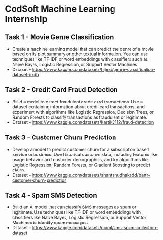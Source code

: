 
# CodSoft Machine Learning Internship


## Task 1 - Movie Genre Classification
   - Create a machine learning model that can predict the genre of a movie based on its plot summary or other textual information. You can use techniques like TF-IDF or word embeddings with classifiers such as Naive Bayes, Logistic Regression, or Support Vector Machines.
   - Dataset - https://www.kaggle.com/datasets/hijest/genre-classification-dataset-imdb

## Task 2 - Credit Card Fraud Detection
   - Build a model to detect fraudulent credit card transactions. Use a dataset containing information about credit card transactions, and experiment with algorithms like Logistic Regression, Decision Trees, or Random Forests to classify transactions as fraudulent or legitimate.
   - Dataset - https://www.kaggle.com/datasets/kartik2112/fraud-detection

## Task 3 - Customer Churn Prediction
   - Develop a model to predict customer churn for a subscription based service or business. Use historical customer data, including features like usage behavior and customer demographics, and try algorithms like Logistic Regression, Random Forests, or Gradient Boosting to predict churn.
   - Dataset - https://www.kaggle.com/datasets/shantanudhakadd/bank-customer-churn-prediction

## Task 4 - Spam SMS Detection
   - Build an AI model that can classify SMS messages as spam or legitimate. Use techniques like TF-IDF or word embeddings with classifiers like Naive Bayes, Logistic Regression, or Support Vector Machines to identify spam messages.
   - Dataset - https://www.kaggle.com/datasets/uciml/sms-spam-collection-dataset

